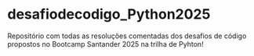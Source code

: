 # desafiodecodigo_Python2025
Repositório com todas as resoluções comentadas dos desafios de código propostos no Bootcamp Santander 2025 na trilha de Pyhton!
